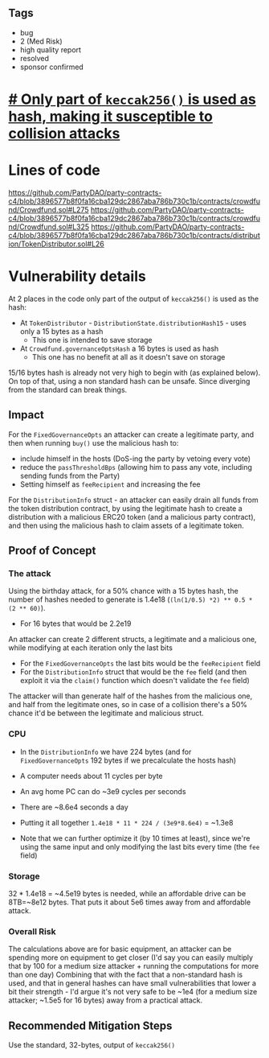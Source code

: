 ## Tags

- bug
- 2 (Med Risk)
- high quality report
- resolved
- sponsor confirmed

# [# Only part of `keccak256()` is used as hash, making it susceptible to collision attacks](https://github.com/code-423n4/2022-09-party-findings/issues/231) 

# Lines of code

https://github.com/PartyDAO/party-contracts-c4/blob/3896577b8f0fa16cba129dc2867aba786b730c1b/contracts/crowdfund/Crowdfund.sol#L275
https://github.com/PartyDAO/party-contracts-c4/blob/3896577b8f0fa16cba129dc2867aba786b730c1b/contracts/crowdfund/Crowdfund.sol#L325
https://github.com/PartyDAO/party-contracts-c4/blob/3896577b8f0fa16cba129dc2867aba786b730c1b/contracts/distribution/TokenDistributor.sol#L26


# Vulnerability details



At 2 places in the code only part of the output of `keccak256()` is used as the hash:
* At `TokenDistributor` - `DistributionState.distributionHash15` - uses only a 15 bytes as a hash
    * This one is intended to save storage
* At `Crowdfund.governanceOptsHash` a 16 bytes is used as hash
    * This one has no benefit at all as it doesn't save on storage


15/16 bytes hash is already not very high to begin with (as explained below). On top of that, using a non standard hash can be unsafe. Since diverging from the standard can break things.



## Impact


For the `FixedGovernanceOpts` an attacker can create a legitimate party, and then when running `buy()` use the malicious hash to:
* include himself in the hosts (DoS-ing the party by vetoing every vote)
* reduce the `passThresholdBps` (allowing him to pass any vote, including sending funds from the Party)
* Setting himself as `feeRecipient` and increasing the fee


For the `DistributionInfo` struct - an attacker can easily drain all funds from the token distribution contract, by using the legitimate hash to create a distribution with a malicious ERC20 token (and a malicious party contract), and then using the malicious hash to claim assets of a legitimate token.

## Proof of Concept

### The attack


Using the birthday attack, for a 50% chance with a 15 bytes hash, the number of hashes needed to generate is 1.4e18 (`(ln(1/0.5) *2) ** 0.5 * (2 ** 60)`).
* For 16 bytes that would be 2.2e19

An attacker can create 2 different structs, a legitimate and a malicious one, while modifying at each iteration only the last bits
* For the `FixedGovernanceOpts` the last bits would be the `feeRecipient` field
* For the `DistributionInfo` struct that would be the `fee` field (and then exploit it via the `claim()` function which doesn't validate the `fee` field)

The attacker will than generate half of the hashes from the malicious one, and half from the legitimate ones, so in case of a collision there's a 50% chance it'd be between the legitimate and malicious struct.



### CPU

* In the `DistributionInfo` we have 224 bytes (and for `FixedGovernanceOpts` 192 bytes if we precalculate the hosts hash)
* A computer needs about 11 cycles per byte
* An avg home PC can do ~3e9 cycles per seconds
* There are ~8.6e4 seconds a day
* Putting it all together `1.4e18 * 11 * 224 / (3e9*8.6e4)` = ~1.3e8

* Note that we can further optimize it (by 10 times at least), since we're using the same input and only modifying the last bits every time (the `fee` field)

### Storage
32 * 1.4e18 = ~4.5e19 bytes is needed, while an affordable drive can be 8TB=~8e12 bytes.
That puts it about 5e6 times away from and affordable attack.


### Overall Risk
The calculations above are for basic equipment, an attacker can be spending more on equipment to get closer (I'd say you can easily multiply that by 100 for a medium size attacker + running the computations for more than one day)
Combining that with the fact that a non-standard hash is used, and that in general hashes can have small vulnerabilities that lower a bit their strength - I'd argue it's not very safe to be ~1e4 (for a medium size attacker; ~1.5e5 for 16 bytes) away from a practical attack.



## Recommended Mitigation Steps
Use the standard, 32-bytes, output of `keccak256()`